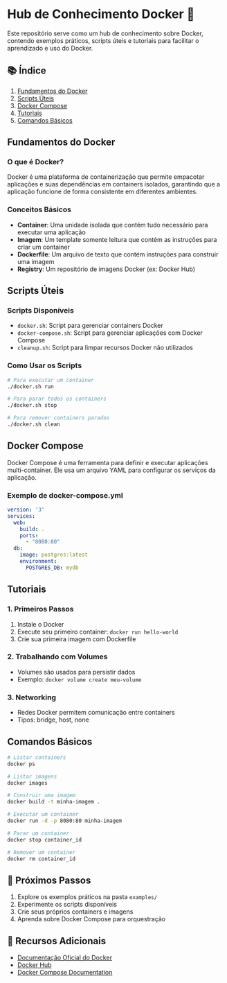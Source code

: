 # Hub de Conhecimento Docker 🐳

Este repositório serve como um hub de conhecimento sobre Docker, contendo exemplos práticos, scripts úteis e tutoriais para facilitar o aprendizado e uso do Docker.

## 📚 Índice

1. [Fundamentos do Docker](#fundamentos-do-docker)
2. [Scripts Úteis](#scripts-úteis)
3. [Docker Compose](#docker-compose)
4. [Tutoriais](#tutoriais)
5. [Comandos Básicos](#comandos-básicos)

## Fundamentos do Docker

### O que é Docker?
Docker é uma plataforma de containerização que permite empacotar aplicações e suas dependências em containers isolados, garantindo que a aplicação funcione de forma consistente em diferentes ambientes.

### Conceitos Básicos
- **Container**: Uma unidade isolada que contém tudo necessário para executar uma aplicação
- **Imagem**: Um template somente leitura que contém as instruções para criar um container
- **Dockerfile**: Um arquivo de texto que contém instruções para construir uma imagem
- **Registry**: Um repositório de imagens Docker (ex: Docker Hub)

## Scripts Úteis

### Scripts Disponíveis
- `docker.sh`: Script para gerenciar containers Docker
- `docker-compose.sh`: Script para gerenciar aplicações com Docker Compose
- `cleanup.sh`: Script para limpar recursos Docker não utilizados

### Como Usar os Scripts
```bash
# Para executar um container
./docker.sh run

# Para parar todos os containers
./docker.sh stop

# Para remover containers parados
./docker.sh clean
```

## Docker Compose

Docker Compose é uma ferramenta para definir e executar aplicações multi-container. Ele usa um arquivo YAML para configurar os serviços da aplicação.

### Exemplo de docker-compose.yml
```yaml
version: '3'
services:
  web:
    build: .
    ports:
      - "8080:80"
  db:
    image: postgres:latest
    environment:
      POSTGRES_DB: mydb
```

## Tutoriais

### 1. Primeiros Passos
1. Instale o Docker
2. Execute seu primeiro container: `docker run hello-world`
3. Crie sua primeira imagem com Dockerfile

### 2. Trabalhando com Volumes
- Volumes são usados para persistir dados
- Exemplo: `docker volume create meu-volume`

### 3. Networking
- Redes Docker permitem comunicação entre containers
- Tipos: bridge, host, none

## Comandos Básicos

```bash
# Listar containers
docker ps

# Listar imagens
docker images

# Construir uma imagem
docker build -t minha-imagem .

# Executar um container
docker run -d -p 8080:80 minha-imagem

# Parar um container
docker stop container_id

# Remover um container
docker rm container_id
```

## 🚀 Próximos Passos

1. Explore os exemplos práticos na pasta `examples/`
2. Experimente os scripts disponíveis
3. Crie seus próprios containers e imagens
4. Aprenda sobre Docker Compose para orquestração

## 📝 Recursos Adicionais

- [Documentação Oficial do Docker](https://docs.docker.com/)
- [Docker Hub](https://hub.docker.com/)
- [Docker Compose Documentation](https://docs.docker.com/compose/)
